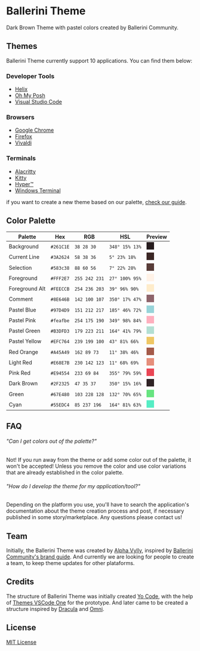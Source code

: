 # Ballerini Theme

Dark Brown Theme with pastel colors created by Ballerini Community.

## Themes

Ballerini Theme currently support 10 applications. You can find them below:

### Developer Tools

- [Helix](https://github.com/Ballerini-Theme/helix)
- [Oh My Posh](https://github.com/Ballerini-Theme/oh-my-posh)
- [Visual Studio Code](https://github.com/Ballerini-Theme/visual-studio-code)

### Browsers

- [Google Chrome](https://github.com/Ballerini-Theme/google-chrome)
- [Firefox](https://github.com/Ballerini-Theme/firefox)
- [Vivaldi](https://github.com/Ballerini-Theme/vivaldi)

### Terminals

- [Alacritty](https://github.com/Ballerini-Theme/alacritty)
- [Kitty](https://github.com/Ballerini-Theme/kitty)
- [Hyper™](https://github.com/Ballerini-Theme/hyper)
- [Windows Terminal](https://github.com/Ballerini-Theme/windows-terminal)

if you want to create a new theme based on our palette, [check our guide](https://github.com/Ballerini-Theme/ballerini-theme/blob/main/CONTRIBUTING.md).

## Color Palette

| Palette        | Hex       | RGB           | HSL            | Preview                                               |
| -------------- | --------- | ------------- | -------------- | ----------------------------------------------------- |
| Background     | `#261C1E` | `38 28 30`    | `348° 15% 13%` | ![Background Color](./palette/background.png)         |
| Current Line   | `#3A2624` | `58 38 36`    | `5° 23% 18%`   | ![Current Line Color](./palette/current_line.png)     |
| Selection      | `#583c38` | `88 60 56`    | `7° 22% 28%`   | ![Selection Color](./palette/selection.png)           |
| Foreground     | `#FFF2E7` | `255 242 231` | `27° 100% 95%` | ![Foreground Color](./palette/foreground.png)         |
| Foreground Alt | `#FEECCB` | `254 236 203` | `39° 96% 90%`  | ![Foreground Alt Color](./palette/foreground_alt.png) |
| Comment        | `#8E646B` | `142 100 107` | `350° 17% 47%` | ![Comment Color](./palette/comment.png)               |
| Pastel Blue    | `#97D4D9` | `151 212 217` | `185° 46% 72%` | ![Pastel Blue Color](./palette/pastel_blue.png)       |
| Pastel Pink    | `#feafbe` | `254 175 190` | `349° 98% 84%` | ![Pastel Pink Color](./palette/pastel_pink.png)       |
| Pastel Green   | `#B3DFD3` | `179 223 211` | `164° 41% 79%` | ![Pastel Green Color](./palette/pastel_green.png)     |
| Pastel Yellow  | `#EFC764` | `239 199 100` | `43° 81% 66%`  | ![Pastel Yellow Color](./palette/pastel_yellow.png)   |
| Red Orange     | `#A45A49` | `162 89 73`   | `11° 38% 46%`  | ![Red Orange Color](./palette/red_orange.png)         |
| Light Red      | `#E68E7B` | `230 142 123` | `11° 68% 69%`  | ![Light Red Color](./palette/light_red.png)           |
| Pink Red       | `#E94554` | `233 69 84`   | `355° 79% 59%` | ![Pink Red Color](./palette/pink_red.png)             |
| Dark Brown     | `#2F2325` | `47 35 37`    | `350° 15% 16%` | ![Dark Brown Color](./palette/dark_brown.png)         |
| Green          | `#67E480` | `103 228 128` | `132° 70% 65%` | ![Green Color](./palette/green.png)                   |
| Cyan           | `#55EDC4` | `85 237 196`  | `164° 81% 63%` | ![Cyan Color](./palette/cyan.png)                     |

## FAQ

###### "Can I get colors out of the palette?"

Not! If you run away from the theme or add some color out of the palette, it won't be accepted! Unless you remove the color and use color variations that are already established in the color palette.

###### "How do I develop the theme for my application/tool?"

Depending on the platform you use, you'll have to search the application's documentation about the theme creation process and post, if necessary published in some story/marketplace. Any questions please contact us!

## Team

Initially, the Ballerini Theme was created by [Alpha Vylly](https://github.com/AlphaLawless), inspired by [Ballerini Community's brand guide](https://github.com/Ballerini-Server/BrandGuide). And currently we are looking for people to create a team, to keep theme updates for other plataforms.

## Credits

The structure of Ballerini Theme was initially created [Yo Code](https://vscode-docs.readthedocs.io/en/stable/tools/yocode/), with the help of [Themes VSCode One](https://themes.vscode.one) for the prototype. And later came to be created a structure inspired by [Dracula](https://github.com/dracula) and [Omni](https://github.com/getomni).

## License

[MIT License](./LICENSE)
